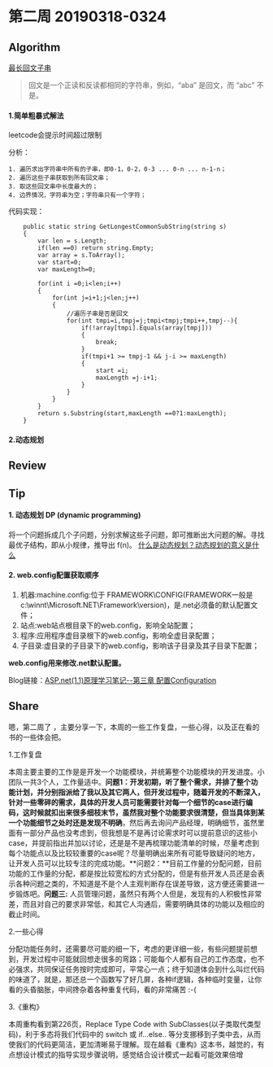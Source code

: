 # 第二周 20190318-0324

## Algorithm

[最长回文子串]([https://elanderson.net/2018/04/run-multiple-projects-in-visual-studio-code/](https://leetcode-cn.com/explore/interview/card/tencent/221/array-and-strings/896/))

>回文是一个正读和反读都相同的字符串，例如，“aba” 是回文，而 “abc” 不是。

#### 1.简单粗暴式解法

leetcode会提示时间超过限制

分析：

    1. 遍历求出字符串中所有的子串，即0-1，0-2，0-3 ... 0-n ... n-1-n；
    2. 遍历这些子串获取到所有回文串；
    3. 取这些回文串中长度最大的；
    4. 边界情况，字符串为空；字符串只有一个字符；

代码实现：

        public static string GetLongestCommonSubString(string s)
        {
            var len = s.Length;
            if(len ==0) return string.Empty;
            var array = s.ToArray();
            var start=0;
            var maxLength=0;

            for(int i =0;i<len;i++)
            {
                for(int j=i+1;j<len;j++)
                {
                    //遍历子串是否是回文                    
                    for(int tmpi=i,tmpj=j;tmpi<tmpj;tmpi++,tmpj--){
                        if(!array[tmpi].Equals(array[tmpj]))
                        {
                            break;
                        }
                        if(tmpi+1 >= tmpj-1 && j-i >= maxLength)
                        {
                            start =i;
                            maxLength =j-i+1;
                        }
                    }
                }
            }
            return s.Substring(start,maxLength ==0?1:maxLength);
        }  

#### 2.动态规划




## Review


## Tip

#### 1. 动态规划 DP (dynamic programming)

将一个问题拆成几个子问题，分别求解这些子问题，即可推断出大问题的解。寻找最优子结构，即从小规律，推导出 f(n)。
[什么是动态规划？动态规划的意义是什么](https://www.zhihu.com/question/23995189)

#### 2. web.config配置获取顺序

1. 机器:machine.config:位于 FRAMEWORK\CONFIG(FRAMEWORK一般是c:\winnt\Microsoft.NET\Framework\version)，是.net必须备的默认配置文件；
2. 站点:web站点根目录下的web.config，影响全站配置；
3. 程序:应用程序虚目录根下的web.config，影响全虚目录配置；
4. 子目录:虚目录的子目录下的web.config，影响该子目录及其子目录下配置；
   
**web.config用来修改.net默认配置。**

Blog链接：[ASP.net(1.1)原理学习笔记--第三章 配置Configuration](http://www.cnblogs.com/deepcast/archive/2005/08/08/210348.html)

## Share

嗯，第二周了 ，主要分享一下，本周的一些工作复盘，一些心得，以及正在看的书的一些体会把。

1.工作复盘

本周主要主要的工作是是开发一个功能模块，并统筹整个功能模块的开发进度。小团队一共3个人，工作量适中。**问题1：**开发初期，听了整个需求，并排了整个功能计划，并分别指派给了我以及其它两人，但开发过程中，随着开发的不断深入，针对一些零碎的需求，具体的开发人员可能需要针对每一个细节的case进行编码，这时候就扣出来很多细枝末节，虽然我对整个功能要求很清楚，但当具体到某一个功能细节之处时还是发现**不明确**，然后再去询问产品经理，明确细节，虽然里面有一部分产品也没考虑到，但我想是不是再讨论需求时可以提前意识的这些小case，并提前指出并加以讨论，还是是不是再梳理功能清单的时候，尽量考虑到每个功能点以及比较较重要的case呢？尽量明确出来所有可能导致疑问的地方，让开发人员可以比较专注的完成功能。**问题2：**目前工作量的分配问题，目前功能的工作量的分配，都是按比较宽松的方式分配的，但是有些开发人员还是会表示各种问题之类的，不知道是不是个人主观判断存在误差导致，这方便还需要进一步锻炼吧。**问题三:** 人员管理问题，虽然只有两个人但是，发现有的人积极性非常差，而且对自己的要求非常低，和其它人沟通后，需要明确具体的功能以及相应的截止时间。

2.一些心得

分配功能任务时，还需要尽可能的细一下，考虑的更详细一些，有些问题提前想到，开发过程中可能就回想走很多的弯路；可能每个人都有自己的工作态度，也不必强求，共同保证任务按时完成即可，平常心一点；终于知道体会到什么叫烂代码的味道了，就是，那还总一个函数写了好几屏，各种if逻辑，各种临时变量，让你看的头昏脑胀，中间搀杂着各种重复代码，看的非常痛苦 :-(

3.《重构》

本周重构看到第226页，Replace Type Code with SubClasses(以子类取代类型码)，利于多态将我们代码中的 switch 或 if...else.. 等分支挪移到子类中去，从而使我们的代码更简洁，更加清晰易于理解。现在越看《重构》这本书，越觉的，有点想设计模式的指导实现步骤说明，感觉结合设计模式一起看可能效果倍增


